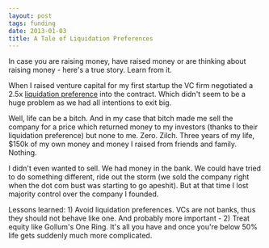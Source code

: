 ```yaml
---
layout: post
tags: funding
date: 2013-01-03
title: A Tale of Liquidation Preferences
---
```

In case you are raising money, have raised money or are thinking about raising money - here's a true story. Learn from it.

When I raised venture capital for my first startup the VC firm negotiated a 2.5x [liquidation preference](http://www.feld.com/wp/archives/2005/01/term-sheet-liquidation-preference.html) into the contract. Which didn't seem to be a huge problem as we had all intentions to exit big.

Well, life can be a bitch. And in my case that bitch made me sell the company for a price which returned money to my investors (thanks to their liquidation preference) but none to me. Zero. Zilch. Three years of my life, $150k of my own money and money I raised from friends and family. Nothing.

I didn't even wanted to sell. We had money in the bank. We could have tried to do something different, ride out the storm (we sold the company right when the dot com bust was starting to go apeshit). But at that time I lost majority control over the company I founded.

Lessons learned: 1) Avoid liquidation preferences. VCs are not banks, thus they should not behave like one. And probably more important - 2) Treat equity like Gollum's One Ring. It's all you have and once you're below 50% life gets suddenly much more complicated.